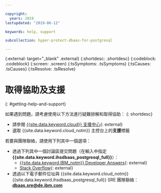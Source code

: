 ```yaml
---

copyright:
  years: 2019
lastupdated: "2019-06-12"

keywords: help, support

subcollection: hyper-protect-dbaas-for-postgresql

---
```

{:external: target="_blank" .external}
{:shortdesc: .shortdesc}
{:codeblock: .codeblock}
{:screen: .screen}
{:tsSymptoms: .tsSymptoms}
{:tsCauses: .tsCauses}
{:tsResolve: .tsResolve}


# 取得協助及支援
{: #getting-help-and-support}

如果遇到問題，請考慮使用以下方法進行疑難排解和取得協助：
{: shortdesc}

* 請參閱 [{{site.data.keyword.cloud}} 支援中心](https://cloud.ibm.com/unifiedsupport/supportcenter){: external}
* 選取 {{site.data.keyword.cloud_notm}} 主控台上的**支援**標籤

若要與團隊聯絡，請使用下列其中一個選項：

* 透過下列其中一個討論區提交問題（在輸入中指定 **{{site.data.keyword.ihsdbaas_postgresql_full}}**）：
  * [{{site.data.keyword.IBM_notm}} Developer Answers](https://developer.ibm.com/answers/index.html){: external}
  * [Stack Overflow](https://stackoverflow.com/){: external}
* 透過以下電子郵件位址與 {{site.data.keyword.cloud_notm}}{{site.data.keyword.ihsdbaas_postgresql_full}} SRE 團隊聯絡：**dbaas.sre@de.ibm.com**   	
